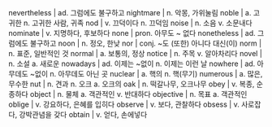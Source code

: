 nevertheless	| ad. 그럼에도 불구하고
nightmare	| n. 악몽, 가위눌림
noble	| a. 고귀한 n. 고귀한 사람, 귀족
nod	| v. 끄덕이다 n. 끄덕임
noise	| n. 소음 v. 소문내다
nominate	| v. 지명하다, 후보하다
none	| pron. 아무도 ~ 없다
nonetheless	| ad. 그럼에도 불구하고
noon	| n. 정오, 한낮
nor	| conj. ~도 (또한) 아니다 대신(이)
norm	| n. 표준, 일반적인 것
normal	| a. 보통의, 정상
notice	| n. 주목 v. 알아차리다
novel	| n. 소설 a. 새로운
nowadays	| ad. 이제는 ~없이 n. 이제는 이런 날
nowhere	| ad. 아무데도 ~없이 n. 아무데도 아닌 곳
nuclear	| a. 핵의 n. 핵(무기)
numerous	| a. 많은, 무수한
nut	| n. 견과 n. 오크 a. 오크의
oak	| n. 떡갈나무, 오크나무
obey	| v. 복종, 순종하다
object	| n. 물체 a. 객관적인 v. 반대하다
objective	| n. 목표 a. 객관적인
oblige	| v. 강요하다, 은혜를 입히다
observe	| v. 보다, 관찰하다
obsess	| v. 사로잡다, 강박관념을 갖다
obtain	| v. 얻다, 손에넣다
